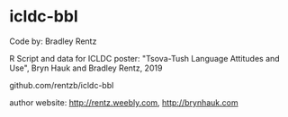 # icldc-bbl

Code by: Bradley Rentz

R Script and data for ICLDC  poster: "Tsova-Tush Language Attitudes and Use", Bryn Hauk and Bradley Rentz, 2019

github.com/rentzb/icldc-bbl

author website: http://rentz.weebly.com, http://brynhauk.com
